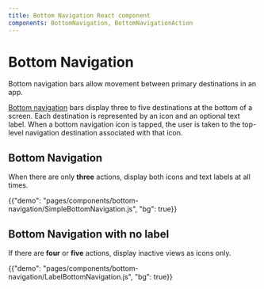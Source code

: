 ```yaml
---
title: Bottom Navigation React component
components: BottomNavigation, BottomNavigationAction
---
```


# Bottom Navigation

<p class="description">Bottom navigation bars allow movement between primary destinations in an app.</p>

[Bottom navigation](https://material.io/design/components/bottom-navigation.html) bars display three to five destinations at the bottom of a screen. Each destination is represented by an icon and an optional text label. When a bottom navigation icon is tapped, the user is taken to the top-level navigation destination associated with that icon.

## Bottom Navigation

When there are only **three** actions, display both icons and text labels at all times.

{{"demo": "pages/components/bottom-navigation/SimpleBottomNavigation.js", "bg": true}}

## Bottom Navigation with no label

If there are **four** or **five** actions, display inactive views as icons only.

{{"demo": "pages/components/bottom-navigation/LabelBottomNavigation.js", "bg": true}}
